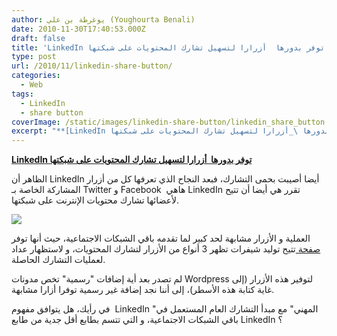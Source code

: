 ```yaml
---
author: يوغرطة بن علي (Youghourta Benali)
date: 2010-11-30T17:40:53.000Z
draft: false
title: 'LinkedIn توفر بدورها  أزرارا لتسهيل تشارك المحتويات على شبكتها '
type: post
url: /2010/11/linkedin-share-button/
categories:
  - Web
tags:
  - LinkedIn
  - share button
coverImage: /static/images/linkedin-share-button/linkedin_share_button.jpg
excerpt: "**[LinkedIn توفر بدورها \_أزرارا لتسهيل تشارك المحتويات على شبكتها](https://www.it-scoop.com/2010/11/linkedin-share-button/)**\n\nالظاهر أن LinkedIn أيضا أصيبت بحمى التشارك، فبعد النجاح الذي تعرفها كل من أزرار المشاركة الخاصة بـ Twitter و Facebook \_هاهي LinkedIn تقرر هي أيضا أن تتيح لأعضائها تشارك محتويات الإنترنت على"
---
```

**[LinkedIn توفر بدورها  أزرارا لتسهيل تشارك المحتويات على شبكتها](https://www.it-scoop.com/2010/11/linkedin-share-button/)**

الظاهر أن LinkedIn أيضا أصيبت بحمى التشارك، فبعد النجاح الذي تعرفها كل من أزرار المشاركة الخاصة بـ Twitter و Facebook  هاهي LinkedIn تقرر هي أيضا أن تتيح لأعضائها تشارك محتويات الإنترنت على شبكتها.

![](/static/images/linkedin-share-button/linkedin_share_button.jpg)

العملية و الأزرار مشابهة لحد كبير لما تقدمه باقي الشبكات الاجتماعية، حيث أنها توفر [صفحة ](http://www.linkedin.com/publishers)تتيح توليد شيفرات تظهر 3 أنواع من الأزرار لتشارك المحتويات، و لاستظهار عداد لعمليات التشارك الحاصلة.

لم تصدر بعد أية إضافات "رسمية" تخص مدونات Wordpress لتوفير هذه الأزرار (إلى غاية كتابة هذه الأسطر)، إلى أننا نجد إضافة غير رسمية توفرا أزارا مشابهة.

في رأيك، هل يتوافق مفهوم  LinkedIn "المهني" مع مبدأ التشارك العام المستعمل في باقي الشبكات الاجتماعية، و التي تتسم بطابع أقل جدية من طابع LinkedIn ؟
